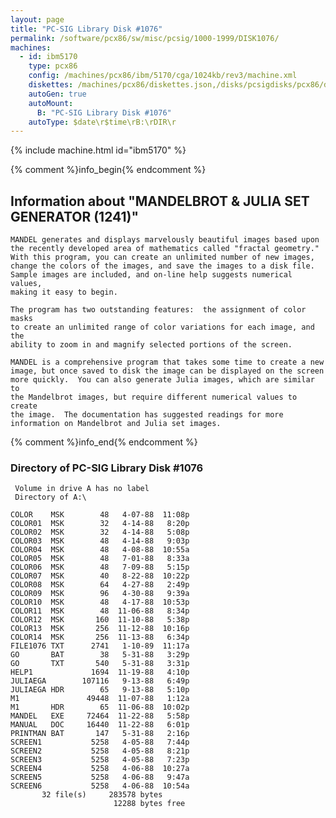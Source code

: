 ```yaml
---
layout: page
title: "PC-SIG Library Disk #1076"
permalink: /software/pcx86/sw/misc/pcsig/1000-1999/DISK1076/
machines:
  - id: ibm5170
    type: pcx86
    config: /machines/pcx86/ibm/5170/cga/1024kb/rev3/machine.xml
    diskettes: /machines/pcx86/diskettes.json,/disks/pcsigdisks/pcx86/diskettes.json
    autoGen: true
    autoMount:
      B: "PC-SIG Library Disk #1076"
    autoType: $date\r$time\rB:\rDIR\r
---
```


{% include machine.html id="ibm5170" %}

{% comment %}info_begin{% endcomment %}

## Information about "MANDELBROT & JULIA SET GENERATOR (1241)"

    MANDEL generates and displays marvelously beautiful images based upon
    the recently developed area of mathematics called "fractal geometry."
    With this program, you can create an unlimited number of new images,
    change the colors of the images, and save the images to a disk file.
    Sample images are included, and on-line help suggests numerical values,
    making it easy to begin.
    
    The program has two outstanding features:  the assignment of color masks
    to create an unlimited range of color variations for each image, and the
    ability to zoom in and magnify selected portions of the screen.
    
    MANDEL is a comprehensive program that takes some time to create a new
    image, but once saved to disk the image can be displayed on the screen
    more quickly.  You can also generate Julia images, which are similar to
    the Mandelbrot images, but require different numerical values to create
    the image.  The documentation has suggested readings for more
    information on Mandelbrot and Julia set images.
{% comment %}info_end{% endcomment %}


### Directory of PC-SIG Library Disk #1076

     Volume in drive A has no label
     Directory of A:\

    COLOR    MSK        48   4-07-88  11:08p
    COLOR01  MSK        32   4-14-88   8:20p
    COLOR02  MSK        32   4-14-88   5:08p
    COLOR03  MSK        48   4-14-88   9:03p
    COLOR04  MSK        48   4-08-88  10:55a
    COLOR05  MSK        48   7-01-88   8:33a
    COLOR06  MSK        48   7-09-88   5:15p
    COLOR07  MSK        40   8-22-88  10:22p
    COLOR08  MSK        64   4-27-88   2:49p
    COLOR09  MSK        96   4-30-88   9:39a
    COLOR10  MSK        48   4-17-88  10:53p
    COLOR11  MSK        48  11-06-88   8:34p
    COLOR12  MSK       160  11-10-88   5:38p
    COLOR13  MSK       256  11-12-88  10:16p
    COLOR14  MSK       256  11-13-88   6:34p
    FILE1076 TXT      2741   1-10-89  11:17a
    GO       BAT        38   5-31-88   3:29p
    GO       TXT       540   5-31-88   3:31p
    HELP1             1694  11-19-88   4:10p
    JULIAEGA        107116   9-13-88   6:49p
    JULIAEGA HDR        65   9-13-88   5:10p
    M1               49448  11-07-88   1:12a
    M1       HDR        65  11-06-88  10:02p
    MANDEL   EXE     72464  11-22-88   5:58p
    MANUAL   DOC     16440  11-22-88   6:01p
    PRINTMAN BAT       147   5-31-88   2:16p
    SCREEN1           5258   4-05-88   7:44p
    SCREEN2           5258   4-05-88   8:21p
    SCREEN3           5258   4-05-88   7:23p
    SCREEN4           5258   4-06-88  10:27a
    SCREEN5           5258   4-06-88   9:47a
    SCREEN6           5258   4-06-88  10:54a
           32 file(s)     283578 bytes
                           12288 bytes free
